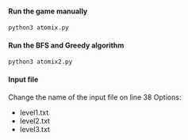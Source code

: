 #### Run the game manually

```
python3 atomix.py
```

#### Run the BFS and Greedy algorithm

```
python3 atomix2.py
```

#### Input file

Change the name of the input file on line 38
Options:
- level1.txt
- level2.txt
- level3.txt